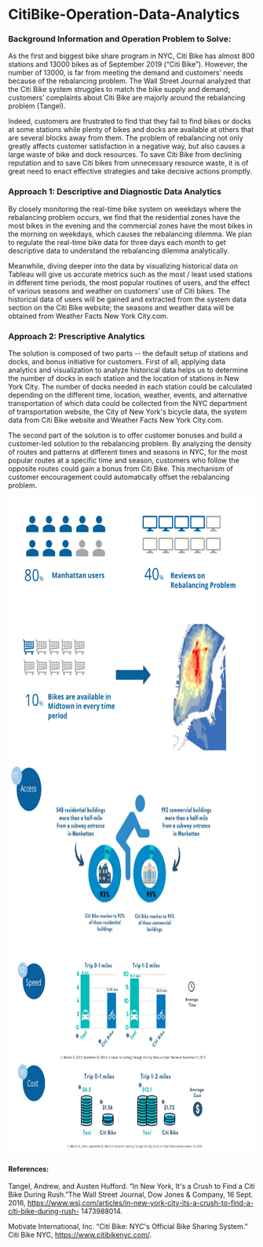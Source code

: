 # CitiBike-Operation-Data-Analytics


### Background Information and Operation Problem to Solve:

As the first and biggest bike share program in NYC, Citi Bike has almost 800 stations and 13000 bikes as of September 2019 (“Citi Bike”). However, the number of 13000, is far from meeting the demand and customers’ needs because of the rebalancing problem. The Wall Street Journal analyzed that the Citi Bike system struggles to match the bike supply and demand; customers’ complaints about Citi Bike are majorly around the rebalancing problem (Tangel).

Indeed, customers are frustrated to find that they fail to find bikes or docks at some stations while plenty of bikes and docks are available at others that are several blocks away from them. The problem of rebalancing not only greatly affects customer satisfaction in a negative way, but also causes a large waste of bike and dock resources. To save Citi Bike from declining reputation and to save Citi bikes from unnecessary resource waste, it is of great need to enact effective strategies and take decisive actions promptly.


### Approach 1: Descriptive and Diagnostic Data Analytics

By closely monitoring the real-time bike system on weekdays where the rebalancing problem occurs, we find that the residential zones have the most bikes in the evening and the commercial zones have the most bikes in the morning on weekdays, which causes the rebalancing dilemma. We plan to regulate the real-time bike data for three days each month to get descriptive data to understand the rebalancing dilemma analytically.

Meanwhile, diving deeper into the data by visualizing historical data on Tableau will give us accurate metrics such as the most / least used stations in different time periods, the most popular routines of users, and the effect of various seasons and weather on customers’ use of Citi bikes. The historical data of users will be gained and extracted from the system data section on the Citi Bike website; the seasons and weather data will be obtained from Weather Facts New York City.com.


### Approach 2: Prescriptive Analytics

The solution is composed of two parts -- the default setup of stations and docks, and bonus initiative for customers. First of all, applying data analytics and visualization to analyze historical data helps us to determine the number of docks in each station and the location of stations in New York City. The number of docks needed in each station could be calculated depending on the different time, location, weather, events, and alternative transportation of which data could be collected from the NYC department of transportation website, the City of New York's bicycle data, the system data from Citi Bike website and Weather Facts New York City.com.

The second part of the solution is to offer customer bonuses and build a customer-led solution to the rebalancing problem. By analyzing the density of routes and patterns at different times and seasons in NYC, for the most popular routes at a specific time and season, customers who follow the opposite routes could gain a bonus from Citi Bike. This mechanism of customer encouragement could automatically offset the rebalancing problem.

<img height = "230" width = "700" src=https://github.com/CatherineWang97/CitiBike-Operation-Data-Analytics/blob/master/CitiBike_1.png /> 
<img height = "300" width = "700" src=https://github.com/CatherineWang97/CitiBike-Operation-Data-Analytics/blob/master/CitiBike_3.png />
<img height = "400" width = "900" src=https://github.com/CatherineWang97/CitiBike-Operation-Data-Analytics/blob/master/CitiBike_4.png />
<img height = "400" width = "900" src=https://github.com/CatherineWang97/CitiBike-Operation-Data-Analytics/blob/master/CitiBike_5.png />

#### References:

Tangel, Andrew, and Austen Hufford. “In New York, It's a Crush to Find a Citi Bike During Rush.”The Wall Street Journal, Dow Jones & Company, 16 Sept. 2016, https://www.wsj.com/articles/in-new-york-city-its-a-crush-to-find-a-citi-bike-during-rush- 1473988014.

Motivate International, Inc. “Citi Bike: NYC's Official Bike Sharing System.” Citi Bike NYC, https://www.citibikenyc.com/.
